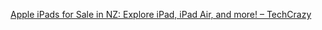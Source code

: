 [Apple iPads for Sale in NZ: Explore iPad, iPad Air, and more! – TechCrazy](https://www.techcrazy.co.nz/collections/apple-ipads)

